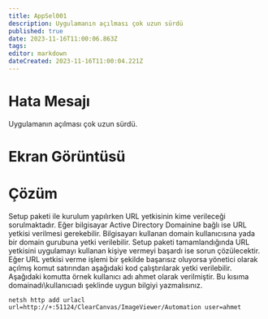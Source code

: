 ```yaml
---
title: AppSel001
description: Uygulamanın açılması çok uzun sürdü
published: true
date: 2023-11-16T11:00:06.863Z
tags: 
editor: markdown
dateCreated: 2023-11-16T11:00:04.221Z
---
```


# Hata Mesajı
Uygulamanın açılması çok uzun sürdü.

# Ekran Görüntüsü

# Çözüm
Setup paketi ile kurulum yapılırken URL yetkisinin kime verileceği sorulmaktadır. Eğer bilgisayar Active Directory Domainine bağlı ise URL yetkisi verilmesi gerekebilir. Bilgisayarı kullanan domain kullanıcısına yada bir domain gurubuna yetki verilebilir. Setup paketi tamamlandığında URL yetkisini uygulamayı kullanan kişiye vermeyi başardı ise sorun çözülecektir. Eğer URL yetkisi verme işlemi bir şekilde başarısız oluyorsa yönetici olarak açılmış komut satırından aşağıdaki kod çalıştırılarak yetki verilebilir. Aşağıdaki komutta örnek kullanıcı adı ahmet olarak verilmiştir. Bu kısıma domainadı\kullanıcıadı şeklinde uygun bilgiyi yazmalısınız.

`netsh http add urlacl url=http://+:51124/ClearCanvas/ImageViewer/Automation user=ahmet`